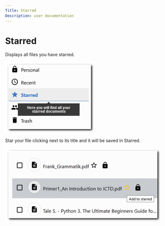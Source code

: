 ```yaml
---
Title: Starred
Description: user documentation
---
```


# Starred

Displays all files you have starred.

![Starred documents menu](./images/starred-docs.png)

Star your file clicking next to its title and it will be saved in Starred.

![add to starred](./images/add-to-starred.png) 
